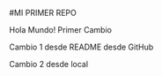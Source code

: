#MI PRIMER REPO

Hola Mundo!
Primer Cambio

Cambio 1 desde README desde GitHub

Cambio 2 desde local
